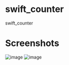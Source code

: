 # swift_counter
swift_counter

# Screenshots
![image](https://user-images.githubusercontent.com/38187170/212475586-c74d0832-1cc8-4601-a4ec-9f648fb04ecf.png)
![image](https://user-images.githubusercontent.com/38187170/212475589-a1219e56-dc30-4273-be57-94e662d61748.png)
